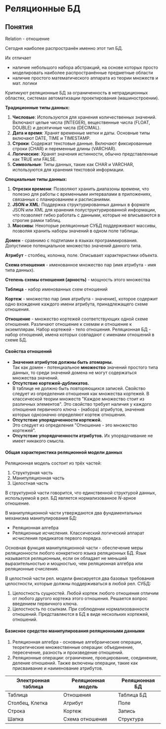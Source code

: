 # Реляционные БД

## Понятия

Relation - отношение

Сегодня наиболее распространён именно этот тип БД.

Их отличает
- наличие небольшого набора абстракций, на основе которых просто моделировать наиболее распространённые предметные области
- наличие простого математического аппарата из теории множеств и мат. логики

Критикуют реляционные БД за ограниченность в нетрадиционных областях, системах автоматизации проектирования (машиностроении).

**Традиционные типы данных:**
1. **Числовые**: Используются для хранения количественных значений. Включают целые числа (INTEGER), вещественные числа (FLOAT, DOUBLE) и десятичные числа (DECIMAL).
2. **Дата и время**: Хранят временные метки и даты. Основные типы включают DATE, TIME и TIMESTAMP.
3. **Строки**: Содержат текстовые данные. Включают фиксированные строки (CHAR) и переменные длины (VARCHAR).
4. **Логические**: Хранят значения истинности, обычно представленные как TRUE или FALSE.
5. **Символьные**: Типы данных, такие как CHAR и VARCHAR, используются для хранения текстовой информации.

**Специальные типы данных:**
1. **Отрезки времени**: Позволяют хранить диапазоны времени, что полезно для работы с временными интервалами в приложениях, связанных с планированием и расписаниями.
2. **JSON и XML**: Поддержка структурированных данных в формате JSON или XML для хранения полуструктурированной информации, что позволяет гибко работать с данными, которые не вписываются в строгие рамки таблиц.
3. **Массивы**: Некоторые реляционные СУБД поддерживают массивы, позволяя хранить наборы значений в одном поле таблицы.

**Домен** - сравнимо с подтипами в языках программирования. Допустимое потенциальное множество значений данного типа.

**Атрибут** - столбец, колонка, поле. Описывает характеристики объекта.

**Схема отношения** - именованное множество пар (имя атрибута - имя типа данных).

**Степень схемы отношения (арность)** - мощность этого множества

**Таблица** - набор именованных схем отношений

**Кортеж** - множество пар (имя атрибута - значение), которое содержит одно вхождение каждого имени атрибута, принадлежащего схеме отношения.

**Отношение**  - множество кортежей соответствующих одной схеме отношения. Различают отношение к схемам и отношение к экземплярам. Набор кортежей - тело отношения. Реляционная БД - набор отношений, имена которых совпадают с именами отношений в схеме БД.

#### Свойства отношений

- **Значения атрибутов должны быть атомарны.**  
  Так как домен - потенциальное **множество** значений простого типа данных, то среди значений домена не могут содержаться множества значений.
- **Отсутствие кортежей-дубликатов.**  
  В таблице не должно быть повторяющихся записей. Свойство следует из определения отношения как множества кортежей. В классической теории множеств "Каждое множество стоит из различных элементов". Это свойство требует наличия у каждого отношения первичного ключа - (набора) атрибутов, значения которых однозначно определяют кортеж отношения.
- **Отсутствие упорядоченности кортежей.**  
  Это следует из определения "Отношение - это множество кортежей".
- **Отсутствие упорядоченности атрибутов.**
  Их упорядочивание не имеет никакого смысла.

#### Общая характеристика реляционной модели данных

Реляционная модель состоит из трёх частей:

1. Структурная часть
2. Манипуляционная часть
3. Целостная часть

В структурной части говорится, что единственной структурой данных, используемой в рел. БД является нормализованное $N$-арное отношение.

В манипуляционной части утверждаются два фундаментальных механизма манипулирования БД:

- Реляционная алгебра
- Реляционные исчисления. Классический логический аппарат исчисления предикатов первого порядка.

Основная функция манипуляционной части - обеспечение меры реляционности любого конкретного языка реляционных БД. Язык называется реляционным, если он обладает не меньшей выразительностью и мощностью, чем реляционная алгебра или реляционные счисления.

В целостной части рел. модели фиксируется два базовых требования целостности, которые должны поддерживаться в любой рел. СУБД:

1. Целостность сущностей. Любой кортеж любого отношения отличим от любого другого кортежа этого отношения. Решается вопрос введением первичного ключа.
2. Целостность по ссылкам. При соблюдении нормализованности отношений. Представляются в БД в виде нескольких кортежей, отношений.

#### Базисное средство манипулирования реляционными данными

1. Реляционная алгебра - основные алгебраические операции, теоретические множественные операции: объединение, пересечение, разность и произведение отношений.
2. Реляционные операции: ограничение, проецирование, соединение, деление отношений.
Также включены операции, такие как присваивание и наименование атрибутов.

| Электронная таблица | Реляционная модель | Реляционная БД |
| ------------------- | ------------------ | -------------- |
| Таблица             | Отношения          | Таблица БД     |
| Столбец, Клетка     | Атрибут            | Поле           |
| Строка              | Кортеж             | Запись         |
| Шапка               | Схема отношения    | Структура      |
